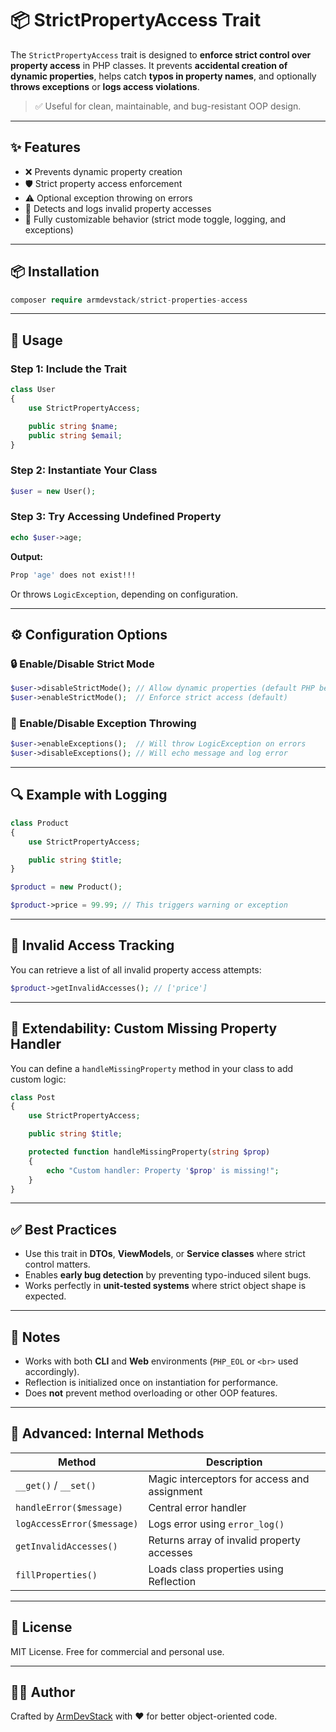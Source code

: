 
# 📦 StrictPropertyAccess Trait

The `StrictPropertyAccess` trait is designed to **enforce strict control over property access** in PHP classes. It prevents **accidental creation of dynamic properties**, helps catch **typos in property names**, and optionally **throws exceptions** or **logs access violations**.

> ✅ Useful for clean, maintainable, and bug-resistant OOP design.

---

## ✨ Features

- ❌ Prevents dynamic property creation
- 🛡 Strict property access enforcement
- ⚠️ Optional exception throwing on errors
- 🧠 Detects and logs invalid property accesses
- 🧪 Fully customizable behavior (strict mode toggle, logging, and exceptions)

---

## 📦 Installation

```php
composer require armdevstack/strict-properties-access
```

---

## 🚀 Usage

### Step 1: Include the Trait

```php
class User
{
    use StrictPropertyAccess;

    public string $name;
    public string $email;
}
```

### Step 2: Instantiate Your Class

```php
$user = new User();
```

### Step 3: Try Accessing Undefined Property

```php
echo $user->age;
```

**Output:**

```bash
Prop 'age' does not exist!!!
```

Or throws `LogicException`, depending on configuration.

---

## ⚙️ Configuration Options

### 🔒 Enable/Disable Strict Mode

```php
$user->disableStrictMode(); // Allow dynamic properties (default PHP behavior)
$user->enableStrictMode();  // Enforce strict access (default)
```

### 🚨 Enable/Disable Exception Throwing

```php
$user->enableExceptions();  // Will throw LogicException on errors
$user->disableExceptions(); // Will echo message and log error
```

---

## 🔍 Example with Logging

```php
class Product
{
    use StrictPropertyAccess;

    public string $title;
}

$product = new Product();

$product->price = 99.99; // This triggers warning or exception
```

---

## 🧠 Invalid Access Tracking

You can retrieve a list of all invalid property access attempts:

```php
$product->getInvalidAccesses(); // ['price']
```

---

## 🧩 Extendability: Custom Missing Property Handler

You can define a `handleMissingProperty` method in your class to add custom logic:

```php
class Post
{
    use StrictPropertyAccess;

    public string $title;

    protected function handleMissingProperty(string $prop)
    {
        echo "Custom handler: Property '$prop' is missing!";
    }
}
```

---

## ✅ Best Practices

- Use this trait in **DTOs**, **ViewModels**, or **Service classes** where strict control matters.
- Enables **early bug detection** by preventing typo-induced silent bugs.
- Works perfectly in **unit-tested systems** where strict object shape is expected.

---

## 📌 Notes

- Works with both **CLI** and **Web** environments (`PHP_EOL` or `<br>` used accordingly).
- Reflection is initialized once on instantiation for performance.
- Does **not** prevent method overloading or other OOP features.

---

## 🔧 Advanced: Internal Methods

| Method                      | Description                                  |
|----------------------------|----------------------------------------------|
| `__get()` / `__set()`      | Magic interceptors for access and assignment |
| `handleError($message)`    | Central error handler                        |
| `logAccessError($message)` | Logs error using `error_log()`               |
| `getInvalidAccesses()`     | Returns array of invalid property accesses   |
| `fillProperties()`         | Loads class properties using Reflection      |

---

## 📄 License

MIT License. Free for commercial and personal use.

---

## 👨‍💻 Author

Crafted by [ArmDevStack](https://github.com/ArmDevStack) with ❤️ for better object-oriented code.
